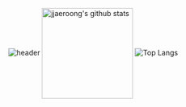 
![header](https://capsule-render.vercel.app/api?type=soft&color=#6FC7E1&height=250&section=header&text=jjaerong_CODE&fontSize=90)
<a href="https://github.com/jjaeroong"><img align="center" style="height:180px" src="https://github-readme-stats.vercel.app/api?username=jjaeroong&show_icons=true&include_all_commits=true&theme=dracula&hide_border=true" alt="jjaeroong's github stats" /></a>
![Top Langs](https://github-readme-stats.vercel.app/api/top-langs/?username=jjaeroong&layout=compact&theme=dracula)
